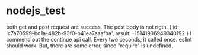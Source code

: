 # nodejs_test
both get and post request are success.
The post body is not rigth.
{
  id: 'c7a70599-bd1a-482b-93f0-b41ea7aaafba',
  result: -15141936949340192
}
I commend out the continue api call. Every two seconds, it called once. 
eslint should work. But, there are some error, since "require" is undefined. 
